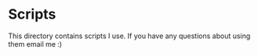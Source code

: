 Scripts
===

This directory contains scripts I use. If you have any questions about using them email me :)
